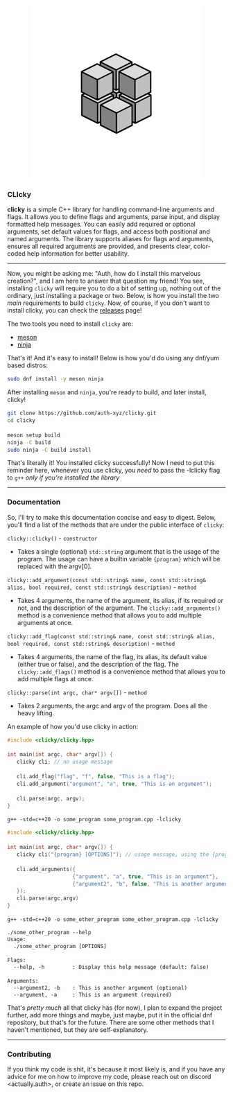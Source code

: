 <p align="center">
    <img src="https://github.com/auth-xyz/assets/blob/main/logos/chunky.png?raw=true" alt="logo" width="400" height="400">
</p>

### CLIcky

**clicky** is a simple C++ library for handling command-line arguments and flags. It allows you to define flags and arguments, parse input, and display formatted help messages. You can easily add required or optional arguments, set default values for flags, and access both positional and named arguments. The library supports aliases for flags and arguments, ensures all required arguments are provided, and presents clear, color-coded help information for better usability.

----

Now, you might be asking me: "Auth, how do I install this marvelous creation?", and I am here to answer that question my friend!
You see, installing `clicky` will require you to do a bit of setting up, nothing out of the ordinary, just installing a package or two.
Below, is how you install the two *main* requirements to build `clicky`. Now, of course, if you don't want to install clicky, you can 
check the [releases](https://github.com/auth-xyz/clicky/releases) page!

The two tools you need to install `clicky` are:
- [meson](https://mesonbuild.com/)
- [ninja](https://ninja-build.org/)

That's it! And it's easy to install! Below is how you'd do using any dnf/yum based distros:

```bash
sudo dnf install -y meson ninja
```

After installing `meson` and `ninja`, you're ready to build, and later install, clicky!
```bash
git clone https://github.com/auth-xyz/clicky.git
cd clicky

meson setup build
ninja -C build
sudo ninja -C build install
```

That's literally it! You installed clicky successfully!
Now I need to put this reminder here, whenever you use clicky, you *need* to pass the -lclicky flag to `g++`
*only if you're installed the library*

----

### Documentation

So, I'll try to make this documentation concise and easy to digest.
Below, you'll find a list of the methods that are under the public interface of `clicky`:

`clicky::clicky()` - `constructor`
- Takes a single (optional) `std::string` argument that is the usage of the program. The usage can have a builtin variable `{program}` which will be replaced with the argv[0].


`clicky::add_argument(const std::string& name, const std::string& alias, bool required, const std::string& description)` - `method` 
- Takes 4 arguments, the name of the argument, its alias, if its required or not, and the description of the argument. The `clicky::add_arguments()` method is a convenience method that allows you to add multiple arguments at once.


`clicky::add_flag(const std::string& name, const std::string& alias, bool required, const std::string& description)` - `method` 
- Takes 4 arguments, the name of the flag, its alias, its default value (either true or false), and the description of the flag. The `clicky::add_flags()` method is a convenience method that allows you to add multiple flags at once.


`clicky::parse(int argc, char* argv[])` - `method`
- Takes 2 arguments, the argc and argv of the program. Does all the heavy lifting.



An example of how you'd use clicky in action:
```cpp
#include <clicky/clicky.hpp>

int main(int argc, char* argv[]) {
   clicky cli; // no usage message 

   cli.add_flag("flag", "f", false, "This is a flag");
   cli.add_argument("argument", "a", true, "This is an argument");

   cli.parse(argc, argv);
}
```
`g++ -std=c++20 -o some_program some_program.cpp -lclicky`

```cpp
#include <clicky/clicky.hpp>

int main(int argc, char* argv[]) {
   clicky cli("{program} [OPTIONS]"); // usage message, using the {program} variable.
   
   cli.add_arguments({
                     {"argument", "a", true, "This is an argument"},
                     {"argument2", "b", false, "This is another argument"}
   });
   cli.parse(argc,argv)
}
```

`g++ -std=c++20 -o some_other_program some_other_program.cpp -lclicky`

```
./some_other_program --help
Usage: 
  ./some_other_program [OPTIONS]

Flags:
  --help, -h         : Display this help message (default: false)

Arguments:
  --argument2, -b    : This is another argument (optional)
  --argument, -a     : This is an argument (required)
```

That's *pretty much* all that clicky has (for now), I plan to expand the project further, add more things and maybe, just maybe, put it in the official dnf repository, but that's for the future.
There are some other methods that I haven't mentioned, but they are self-explanatory.

----

### Contributing

If you think my code is shit, it's because it most likely is, and if you have any advice for me on how to improve my code, please reach out on discord <actually.auth>, or create an issue on this repo.


